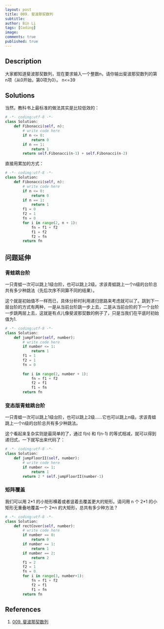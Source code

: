 ```yaml
---
layout: post
title: 009. 斐波那契数列
subtitle:
author: Bin Li
tags: [Coding]
image: 
comments: true
published: true
---
```


## Description
大家都知道斐波那契数列，现在要求输入一个整数n，请你输出斐波那契数列的第n项（从0开始，第0项为0）。
n<=39

## Solutions
当然，教科书上最标准的做法其实是比较低效的：

```python
# -*- coding:utf-8 -*-
class Solution:
    def Fibonacci(self, n):
        # write code here
        if n <= 0:
            return 0
        if n == 1:
            return 1
        return self.Fibonacci(n-1) + self.Fibonacci(n-2)
```

直接用累加的方式：
```python
# -*- coding:utf-8 -*-
class Solution:
    def Fibonacci(self, n):
        # write code here
        if n <= 0:
            return 0
        if n == 1:
            return 1
        f1 = 0
        f2 = 1
        fn = 0
        for i in range(2, n + 1):
            fn = f1 + f2
            f1 = f2
            f2 = fn
        return fn
```

## 问题延伸
### 青蛙跳台阶
一只青蛙一次可以跳上1级台阶，也可以跳上2级。求该青蛙跳上一个n级的台阶总共有多少种跳法（先后次序不同算不同的结果）。

这个就是初始值不一样而已，具体分析时利用递归思路来考虑就可以了。跳到下一层台阶的方式有两种，一是从当前台阶跳一步上去，二是从当前台阶的下一个台阶一步跳两层上去，这就是有点儿像斐波那契数的例子了，只是当我们在平底时初始值为1.

```python
# -*- coding:utf-8 -*-
class Solution:
    def jumpFloor(self, number):
        # write code here
        if number <= 1:
            return 1
        f1 = 1
        f2 = 1
        fn = 0
        
        for i in range(2, number + 1):
            fn = f1 + f2
            f2 = f1
            f1 = fn
        return fn
```


### 变态版青蛙跳台阶
一只青蛙一次可以跳上1级台阶，也可以跳上2级……它也可以跳上n级。求该青蛙跳上一个n级的台阶总共有多少种跳法。

这个看起来复杂实则是最简单的了，通过 f(n) 和 f(n-1) 的等式相减，就可以得到递归式，一下就写出来代码了：

```python
# -*- coding:utf-8 -*-
class Solution:
    def jumpFloorII(self, number):
        # write code here
        if number <= 1:
            return 1
        return 2 * self.jumpFloorII(number-1)
```

### 矩阵覆盖
我们可以用 2\*1 的小矩形横着或者竖着去覆盖更大的矩形。请问用 n 个 2\*1 的小矩形无重叠地覆盖一个 2\*n 的大矩形，总共有多少种方法？

```python
# -*- coding:utf-8 -*-
class Solution:
    def rectCover(self, number):
        # write code here
        if number == 0:
            return 0
        if number == 1:
            return 1
        if number == 2:
            return 2
        f1 = 2
        f2 = 1
        fn = 0
        for i in range(3, number+1):
            fn = f1 + f2
            f2 = f1
            f1 = fn
        return fn
```

## References
1. [009. 斐波那契数列](https://www.nowcoder.com/practice/c6c7742f5ba7442aada113136ddea0c3?tpId=13&tqId=11160&rp=1&ru=%2Fta%2Fcoding-interviews&qru=%2Fta%2Fcoding-interviews%2Fquestion-ranking&tPage=1)
